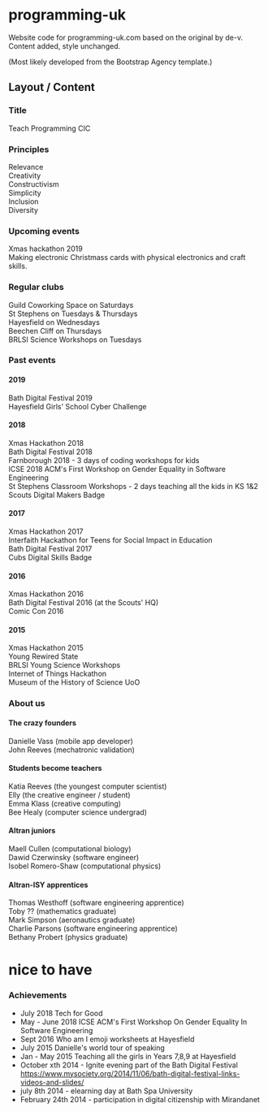 # programming-uk
Website code for programming-uk.com based on the original by de-v. Content added, style unchanged.

(Most likely developed from the Bootstrap Agency template.)

## Layout / Content

### Title
Teach Programming CIC

### Principles
Relevance   
Creativity   
Constructivism   
Simplicity   
Inclusion   
Diversity   

### Upcoming events
Xmas hackathon 2019   
Making electronic Christmass cards with physical electronics and craft skills.   


### Regular clubs

Guild Coworking Space on Saturdays   
St Stephens on Tuesdays & Thursdays   
Hayesfield on Wednesdays   
Beechen Cliff on Thursdays   
BRLSI Science Workshops on Tuesdays   

### Past events

#### 2019

Bath Digital Festival 2019   
Hayesfield Girls' School Cyber Challenge   

#### 2018

Xmas Hackathon 2018   
Bath Digital Festival 2018   
Farnborough 2018 - 3 days of coding workshops for kids   
ICSE 2018 ACM's First Workshop on Gender Equality in Software Engineering   
St Stephens Classroom Workshops - 2 days teaching all the kids in KS 1&2   
Scouts Digital Makers Badge   

#### 2017

Xmas Hackathon 2017   
Interfaith Hackathon for Teens for Social Impact in Education   
Bath Digital Festival 2017   
Cubs Digital Skills Badge   

#### 2016

Xmas Hackathon 2016   
Bath Digital Festival 2016 (at the Scouts' HQ)   
Comic Con 2016   

#### 2015

Xmas Hackathon 2015   
Young Rewired State   
BRLSI Young Science Workshops   
Internet of Things Hackathon   
Museum of the History of Science UoO   


### About us

#### The crazy founders
Danielle Vass (mobile app developer)   
John Reeves (mechatronic validation)   

#### Students become teachers
Katia Reeves (the youngest computer scientist)   
Elly (the creative engineer / student)  
Emma Klass (creative computing)  
Bee Healy (computer science undergrad)   

#### Altran juniors
Maell Cullen (computational biology)   
Dawid Czerwinsky (software engineer)   
Isobel Romero-Shaw (computational physics)   

#### Altran-ISY apprentices
Thomas Westhoff (software engineering apprentice)   
Toby ?? (mathematics graduate)   
Mark Simpson (aeronautics graduate)   
Charlie Parsons (software engineering apprentice)   
Bethany Probert (physics graduate)   

# nice to have

### Achievements

* July 2018 Tech for Good  
* May - June 2018 ICSE ACM's First Workshop On Gender Equality In Software Engineering   
* Sept 2016 Who am I emoji worksheets at Hayesfield  
* July 2015 Danielle's world tour of speaking  
* Jan - May 2015 Teaching all the girls in Years 7,8,9 at Hayesfield  
* October xth 2014 - Ignite evening part of the Bath Digital Festival https://www.mysociety.org/2014/11/06/bath-digital-festival-links-videos-and-slides/  
* july 8th 2014 - elearning day at Bath Spa University  
* February 24th 2014 - participation in digital citizenship with Mirandanet  

